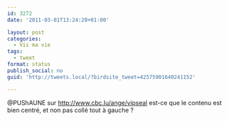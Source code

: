 ```yaml
---
id: 3272
date: '2011-03-01T13:24:20+01:00'

layout: post
categories:
  - Vis ma vie
tags:
  - tweet
format: status
publish_social: no
guid: 'http://tweets.local/?birdsite_tweet=42575901640241152'

---
```


@PUShAUNE sur http://www.cbc.lu/ange/vipseal est-ce que le contenu est bien centré, et non pas collé tout à gauche ?